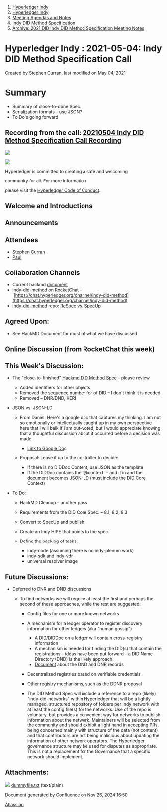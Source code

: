 1. [Hyperledger Indy](index.html)
2. [Hyperledger Indy](Hyperledger-Indy_19464194.html)
3. [Meeting Agendas and Notes](Meeting-Agendas-and-Notes_19464715.html)
4. [Indy DID Method Specification](Indy-DID-Method-Specification_19465516.html)
5. [Archive: 2021 DID Indy DID Method Specification Meeting Notes](19465622.html)

# Hyperledger Indy : 2021-05-04: Indy DID Method Specification Call

Created by Stephen Curran, last modified on May 04, 2021

# Summary

- Summary of close-to-done Spec.
- Serialization formats - use JSON?
- To Do's going forward

## Recording from the call: [20210504 Indy DID Method Specification Call Recording](#)

![](https://wiki.hyperledger.org/download/attachments/29034696/Antitrustnotice.png?version=1&modificationDate=1581695654000&api=v2)

![](https://wiki.hyperledger.org/download/attachments/2392771/welcome.png?version=2&modificationDate=1572450107000&api=v2)

Hyperledger is committed to creating a safe and welcoming

community for all. For more information

please visit the [Hyperledger Code of Conduct](https://lf-hyperledger.atlassian.net/wiki/spaces/HYP/pages/19595281/Hyperledger+Code+of+Conduct).

## Welcome and Introductions

## Announcements

## Attendees

- [Stephen Curran](https://lf-hyperledger.atlassian.net/wiki/people/557058:d676f135-ecd6-465b-b7eb-f87976bf4569?ref=confluence)
- [Paul](https://lf-hyperledger.atlassian.net/wiki/people/6096f0170b80a600693aeaf3?ref=confluence)

## Collaboration Channels

- Current hackmd [document](https://hackmd.io/@icZC4epNSnqBbYE0hJYseA/S1eUS2BQw)
- indy-did-method on RocketChat - [https://chat.hyperledger.org/channel/indy-did-method](https://chat.hyperledger.org/channel/indy-did-method)
- [indy-did-method](https://github.com/hyperledger/indy-did-method) repo: [ReSpec](https://github.com/transmute-industries/respec-github-pages) vs. [SpecUp](https://github.com/decentralized-identity/spec-up)

## Agreed Upon:

- See HackMD Document for most of what we have discussed

## Online Discussion (from RocketChat this week)

## This Week's Discussion:

- The "close-to-finished" [Hackmd DID Method Spec](https://hackmd.io/@icZC4epNSnqBbYE0hJYseA/S1eUS2BQw) – please review
  
  - Added identifiers for other objects
  - Removed the sequence number for of DID – I don't think it is needed
  - Removed – DNR/DND, KERI
- JSON vs. JSON-LD
  
  - From Daniel: Here's a google doc that captures my thinking. I am not so emotionally or intellectually caught up in my own perspective here that I will balk if I am out-voted, but I would appreciate knowing that a thoughtful discussion about it occurred before a decision was made.
    
    - [Link to Google Do](https://docs.google.com/document/d/1Zcc3IluY23-cycamUQrBQbWN3FHEWOV5bVUdZn6a2zQ/edit?usp=sharing)c
  - Proposal: Leave it up to the controller to decide:
    
    - If there is no DIDDoc Content, use JSON as the template
    - If the DIDDoc contains the \`@context\` – add it in and the document becomes JSON-LD (must include the DID Core Context)
- To Do:
  
  - HackMD Cleanup – another pass
  - Requirements from the DID Core Spec. – 8.1, 8.2, 8.3
  - Convert to SpecUp and publish
  - Create an Indy HIPE that points to the spec.
  - Define the backlog of tasks:
    
    - indy-node (assuming there is no indy-plenum work)
    - indy-sdk and indy-vdr
    - universal resolver image

## Future Discussions:

- Deferred to DNR and DND discussions
  
  - To find networks we will require at least the first and perhaps the second of these approaches, while the rest are suggested:
    
    - Config files for one or more known networks
    - A mechanism for a ledger operator to register discovery information for other ledgers (aka "human gossip")
      
      - A DID/DIDDoc on a ledger will contain cross-registry information
      - A mechanism is needed for finding the DID(s) that contain the registrations – ideas have been put forward - a DID Name Directory (DND) is the likely approach.
      - [Document](https://docs.google.com/document/d/1qLCaUiPtFZVNVUkAcLOhkPDPFs-ealTQmmy4HvYYhXQ/edit?usp=sharing) about the DND and DNR records
    - Decentralized registries based on verifiable credentials
    - Other registry mechanisms, such as the DDNR proposal
    - The DID Method Spec will include a reference to a repo (likely) "indy-did-networks" within Hyperledger that will be a lightly managed, structured repository of folders per Indy network with at least the config file(s) for the networks. Use of the repo is voluntary, but provides a convenient way for networks to publish information about the network. Maintainers will be selected from the community and should exhibit a light hand in accepting PRs, being concerned mainly with structure of the data (not content) and that contributors are not being malicious about updating the information of other network operators. The Hyperledger governance structure may be used for disputes as appropriate. This is not a replacement for the Governance that a specific network should implement.

## Attachments:

![](images/icons/bullet_blue.gif) [dummyfile.txt](attachments/19464501/19465817.txt) (text/plain)

Document generated by Confluence on Nov 26, 2024 16:50

[Atlassian](http://www.atlassian.com/)
